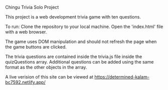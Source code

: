 Chingu Trivia Solo Project

This project is a web development trivia game with ten questions.  

To run:  Clone the repository to your local machine.  Open the 'index.html' file with a web browser.

The game uses DOM manipulation and should not refresh the page when the game buttons are clicked.

The trivia questions are contained inside the trivia.js file inside the quizQuestions array.  Additional questions can be added using the same format as the other objects in the array.

A live verision of this site can be viewed at https://determined-kalam-bc7592.netlify.app/
 

